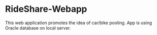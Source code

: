 # RideShare-Webapp
This web application promotes the idea of car/bike pooling. App is using Oracle database on local server.  

